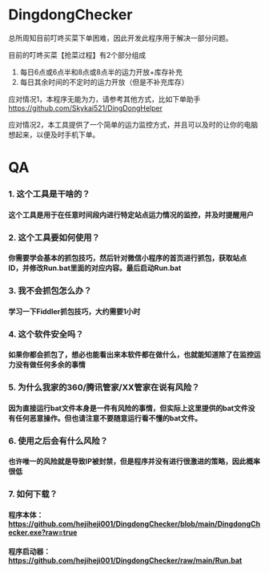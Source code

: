 # DingdongChecker

总所周知目前叮咚买菜下单困难，因此开发此程序用于解决一部分问题。

目前的叮咚买菜【抢菜过程】有2个部分组成
1. 每日6点或6点半和8点或8点半的运力开放+库存补充
2. 每日其余时间的不定时的运力开放（但是不补充库存）

应对情况1，本程序无能为力，请参考其他方式，比如下单助手 https://github.com/Skykai521/DingDongHelper

应对情况2，本工具提供了一个简单的运力监控方式，并且可以及时的让你的电脑想起来，以便及时手机下单。

# QA
### 1. 这个工具是干啥的？
#### 这个工具是用于在任意时间段内进行特定站点运力情况的监控，并及时提醒用户

### 2. 这个工具要如何使用？
#### 你需要学会基本的抓包技巧，然后针对微信小程序的首页进行抓包，获取站点ID，并修改Run.bat里面的对应内容。最后启动Run.bat

### 3. 我不会抓包怎么办？
#### 学习一下Fiddler抓包技巧，大约需要1小时

### 4. 这个软件安全吗？
#### 如果你都会抓包了，想必也能看出来本软件都在做什么，也就能知道除了在监控运力没有做任何多余的事情

### 5. 为什么我家的360/腾讯管家/XX管家在说有风险？
#### 因为直接运行bat文件本身是一件有风险的事情，但实际上这里提供的bat文件没有任何恶意操作。但也请注意不要随意运行看不懂的bat文件。

### 6. 使用之后会有什么风险？
#### 也许唯一的风险就是导致IP被封禁，但是程序并没有进行很激进的策略，因此概率很低

### 7. 如何下载？
#### 程序本体：https://github.com/hejiheji001/DingdongChecker/blob/main/DingdongChecker.exe?raw=true
#### 程序启动器：https://github.com/hejiheji001/DingdongChecker/raw/main/Run.bat
